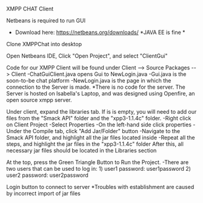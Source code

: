 
XMPP CHAT Client

Netbeans is required to run GUI 
- Download here: https://netbeans.org/downloads/
*JAVA EE is fine *

Clone XMPPChat into desktop

Open Netbeans IDE, Click "Open Project", and select "ClientGui"

Code for our XMPP Client will be found under Client --> Source Packages --> Client
-ChatGuiClient.java opens Gui to NewLogin.java
-Gui.java is the soon-to-be chat platform
-NewLogin.java is the page in which the connection to the Server is made. 
*There is no code for the server. The Server is hosted on Isabella's Laptop, and was designed using Openfire, an open source xmpp server. 

Under client, expand the libraries tab. If is is empty, you will need to add our files from the "Smack API" folder and the "xpp3-1.1.4c" folder. 
-Right click on Client Project
-Select Properties
-On the left-hand side click properties
-Under the Compile tab, click "Add Jar/Folder" button
-Navigate to the Smack API folder, and highlight all the jar files located inside
-Repeat all the steps, and highlight the jar files in the "xpp3-1.1.4c" folder
After this, all necessary jar files should be located in the Libraries section



At the top, press the Green Triangle Button to Run the Project. 
-There are two users that can be used to log in:
    1) user1
    password: user1password
    2) user2
    password: user2password
    
Login button to connect to server
*Troubles with establishment are caused by incorrect import of jar files
